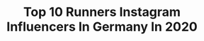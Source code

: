 ---
title: Top 10 Runners Instagram Influencers In Germany In 2020
description: >-
  Find top runners Instagram influencers in Germany in 2020. Most popular hashtags: #running #run #runnersofinstagram #laufen.
platform: Instagram
profiles:
  - username: "_sicht_weise"
    fullname: >-
      Kathrin | 📍Augsburg
    location: "Germany"
    followers: 10517
    engagement: 1142
    commentsToLikes: 0.081929
    avatar: "https://scontent-lhr8-1.cdninstagram.com/v/t51.2885-19/s320x320/90421107_237681450750834_7479794672513056768_n.jpg?_nc_ht=scontent-lhr8-1.cdninstagram.com&_nc_ohc=ZHI16gH1bAUAX_BpzkB&oh=0c8aa2071b55b96d686d2d55493d3e34&oe=5EB98F56"
    verified: false
    hashtags: "#hardlopen, #wellness, #marathonvorbereitung, #whyirun"
  - username: "mariercvry"
    fullname: >-
      MaryThoner
    location: "Germany"
    followers: 28830
    engagement: 374
    commentsToLikes: 0.058309
    avatar: "https://scontent-ams4-1.cdninstagram.com/v/t51.2885-19/s320x320/72630115_592692934802063_9149258162799378432_n.jpg?_nc_ht=scontent-ams4-1.cdninstagram.com&_nc_ohc=93GM0UQSLGwAX8pcDFc&oh=09a8374fa86d76e6eabfa96b788a7b3d&oe=5EBA68D4"
    verified: false
    hashtags: "#weddingday, #artzt, #faszienmassage, #dontpanic"
  - username: "nicolabechynova"
    fullname: >-
      NIKOLA BECHYŇOVÁ
    location: "Germany"
    followers: 66122
    engagement: 315
    commentsToLikes: 0.046307
    avatar: "https://scontent-bos3-1.cdninstagram.com/v/t51.2885-19/s320x320/91336770_233993684411467_8063639671894179840_n.jpg?_nc_ht=scontent-bos3-1.cdninstagram.com&_nc_ohc=bU01NTDngLMAX9v3PiD&oh=a1621391d13586eadc3f205d1ef8b56e&oe=5EB673DC"
    verified: false
    hashtags: "#stylish, #blazer, #czehgirls, #fashioninspiration"
  - username: "_cocobine_"
    fullname: >-
      Bine 🏃🏼‍♀️🏔Coco🐕🌲🐾
    location: "Germany"
    followers: 10041
    engagement: 708
    commentsToLikes: 0.090441
    avatar: "https://scontent-ham3-1.cdninstagram.com/v/t51.2885-19/s320x320/88124926_632552484203702_3406721810979356672_n.jpg?_nc_ht=scontent-ham3-1.cdninstagram.com&_nc_ohc=-yCRcI7zI5UAX-zzlNt&oh=dd83803eeece57ddf3b253592f94c8ca&oe=5E964761"
    verified: false
    hashtags: "#runnerforlife, #trainhard, #freutag, #throwback"
  - username: "schonherrdavid"
    fullname: >-
      David Schönherr
    location: "Germany"
    followers: 22719
    engagement: 677
    commentsToLikes: 0.042065
    avatar: "https://scontent-nrt1-1.cdninstagram.com/v/t51.2885-19/s320x320/66640729_216745682600331_8113631768369692672_n.jpg?_nc_ht=scontent-nrt1-1.cdninstagram.com&_nc_ohc=fHhZl-g7cUEAX9WWn74&oh=1642ca24433202851dc73ae94adccc76&oe=5EA517A1"
    verified: false
    hashtags: "#stayathome, #scheckinshape, #nikerunning, #maratonsevilla"
  - username: "_johanna_kl_"
    fullname: >-
      Johanna
    location: "Germany"
    followers: 18694
    engagement: 754
    commentsToLikes: 0.039142
    avatar: "https://scontent-atl3-1.cdninstagram.com/v/t51.2885-19/s320x320/83526683_819465718541132_6496794838778773504_n.jpg?_nc_ht=scontent-atl3-1.cdninstagram.com&_nc_ohc=TxKQVNzkROAAX_DAZDX&oh=b4df08e03a989a51b000a3846b3ce358&oe=5EB858E9"
    verified: false
    hashtags: "#hair, #sunset, #goodlife, #berlin"
  - username: "running_love_lux"
    fullname: >-
      JeSsIcA
    location: "Germany"
    followers: 7949
    engagement: 1504
    commentsToLikes: 0.019633
    avatar: "https://scontent-amt2-1.cdninstagram.com/v/t51.2885-19/s320x320/74488222_513235095941317_5721672972654084096_n.jpg?_nc_ht=scontent-amt2-1.cdninstagram.com&_nc_ohc=rdA_Rnlhqs8AX_mJbT9&oh=bbd6c245e9cbf198887eb35ca825bcc6&oe=5EB77B6C"
    verified: false
    hashtags: "#whyirun, #runnersofinstagram, #runningmotivation, #sayskystaybrave"
  - username: "runningjazzy"
    fullname: >-
      Jasmin🏃🏻‍♀️ASICS FrontRunner🇩🇪
    location: "Germany"
    followers: 17767
    engagement: 650
    commentsToLikes: 0.028495
    avatar: "https://scontent-lhr8-1.cdninstagram.com/v/t51.2885-19/s320x320/90344479_266912474322546_7786446893541752832_n.jpg?_nc_ht=scontent-lhr8-1.cdninstagram.com&_nc_ohc=VDZsUUGPuVoAX844MqZ&oh=028ded79fe3df5a6d7a0447122a8d16b&oe=5EBB7758"
    verified: false
    hashtags: "#runhappy, #laufliebe, #longrun, #marathon"
  - username: "qunadine"
    fullname: >-
      Nadine💙Brooks RUN HAPPY TEAM
    location: "Germany"
    followers: 6784
    engagement: 756
    commentsToLikes: 0.052887
    avatar: "https://scontent-lhr8-1.cdninstagram.com/v/t51.2885-19/s320x320/88212342_518081502418943_6978938903830986752_n.jpg?_nc_ht=scontent-lhr8-1.cdninstagram.com&_nc_ohc=gNqtE6nUV_wAX-XdAUV&oh=ed937754bb14d0793eacd205df971301&oe=5EB90D14"
    verified: false
    hashtags: "#darumlaufenwir, #instapic, #adrenalinegts20, #runner"
  - username: "st_pauli_cat"
    fullname: >-
      🔹hygge🔹running🔹and🔹living🔹
    location: "Germany"
    followers: 5580
    engagement: 765
    commentsToLikes: 0.037721
    avatar: "https://instagram.fkix2-2.fna.fbcdn.net/v/t51.2885-19/s320x320/17932392_222759954873811_8105643485681418240_a.jpg?_nc_ht=instagram.fkix2-2.fna.fbcdn.net&_nc_ohc=v1cICabWrqMAX9foa5H&oh=ebe141acf5cb2e59ba2aeadd5d89769a&oe=5E8E8A6B"
    verified: false
    hashtags: "#goodmorning, #zwift, #nofilter, #run"
---